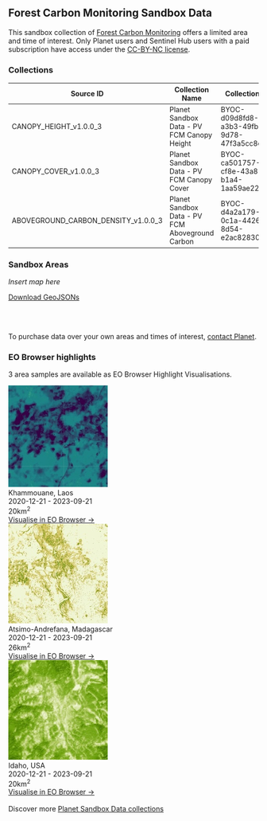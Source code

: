 ## Forest Carbon Monitoring Sandbox Data

This sandbox collection of <a href="../forest-carbon-monitoring/">Forest Carbon Monitoring</a> offers a limited area and time of interest. Only Planet users and Sentinel Hub users with a paid subscription have access under the <a href="https://creativecommons.org/licenses/by-nc/4.0/" target="_blank">CC-BY-NC license</a>.

### Collections

<table>
  <thead>
    <tr>
      <th>Source ID</th>
      <th>Collection Name</th>
      <th>Collection ID</th>
      <th>Time Range</th>
    </tr>
  </thead>
  <tbody>
    <tr>
      <td>CANOPY_HEIGHT_v1.0.0_3</td>
      <td>Planet Sandbox Data - PV FCM Canopy Height</td>
      <td>BYOC-d09d8fd8-a3b3-49fb-9d78-47f3a5cc8ecc</td>
      <td>2020-12-31 - 2023-12-20</td>
    </tr>
    <tr>
      <td>CANOPY_COVER_v1.0.0_3</td>
      <td>Planet Sandbox Data - PV FCM Canopy Cover</td>
      <td>BYOC-ca501757-cf8e-43a8-b1a4-1aa59ae22425</td>
      <td>2020-12-31 - 2023-12-20</td>
    </tr>
    <tr>
      <td>ABOVEGROUND_CARBON_DENSITY_v1.0.0_3</td>
      <td>Planet Sandbox Data - PV FCM Aboveground Carbon</td>
      <td>BYOC-d4a2a179-0c1a-4426-8d54-e2ac82830e83</td>
      <td>2020-12-31 - 2023-12-20</td>
    </tr>
   </tbody>
</table>

### Sandbox Areas

*Insert map here*

<a href="../forest-carbon-monitoring/polygons.geojson" download>Download GeoJSONs</a>

<br>
<br>

To purchase data over your own areas and times of interest, <a href="https://www.planet.com/contact-sales/" target="_blank">contact Planet</a>. 

### EO Browser highlights

3 area samples are available as EO Browser Highlight Visualisations.
<br>

<div class="container33">
    <div class="image-card">
    <a href='https://apps.sentinel-hub.com/eo-browser/?zoom=14&lat=17.1481&lng=105.82251&themeId=PLANET_SANDBOX&visualizationUrl=U2FsdGVkX1%2Fa%2Bw4wG8eIVfMgk%2FvDmhHxrovEwT%2FEvdBTkh4WvmXCd68%2Fq06VUwKIkmD5TMpuNJSzHZ6vxk3aqMvRO%2FyXNDbNLXZoCl0eD8yclCUNEhnG53w9KwWdSo%2Fe&datasetId=d4a2a179-0c1a-4426-8d54-e2ac82830e83&fromTime=2023-09-21T00%3A00%3A00.000Z&toTime=2023-09-21T23%3A59%3A59.999Z&layerId=ABOVEGROUND-CARBON-DENSITY&demSource3D="MAPZEN"' target="_blank"><img src="FCM_LAOS.jpg" alt="EOB Highlight 1" class="imagette"></a>
        <div class="info">
            <div class="title">Khammouane, Laos</div>
            <div class="text">
                2020-12-21 - 2023-09-21<br>
                20km<sup>2</sup>
            </div>
            <div class="eob-link"><a href='https://apps.sentinel-hub.com/eo-browser/?zoom=14&lat=17.1481&lng=105.82251&themeId=PLANET_SANDBOX&visualizationUrl=U2FsdGVkX1%2Fa%2Bw4wG8eIVfMgk%2FvDmhHxrovEwT%2FEvdBTkh4WvmXCd68%2Fq06VUwKIkmD5TMpuNJSzHZ6vxk3aqMvRO%2FyXNDbNLXZoCl0eD8yclCUNEhnG53w9KwWdSo%2Fe&datasetId=d4a2a179-0c1a-4426-8d54-e2ac82830e83&fromTime=2023-09-21T00%3A00%3A00.000Z&toTime=2023-09-21T23%3A59%3A59.999Z&layerId=ABOVEGROUND-CARBON-DENSITY&demSource3D="MAPZEN"' target="_blank">Visualise in EO Browser -></a></div>
        </div>
    </div>
    <div class="image-card">
        <a href='https://apps.sentinel-hub.com/eo-browser/?zoom=14&lat=-22.2323&lng=43.78691&themeId=PLANET_SANDBOX&visualizationUrl=U2FsdGVkX180XBAZynT8rOzF%2BQ44Xiaw0jjWE8kZ4I4pmiR8Z9sTnzKRpS3xqSik8pvp2FciGQyx1D8A9ooKBbyeflbMS55w3D%2FaBiRog85G13XWTnBALO%2BDzwYhV60n&datasetId=ca501757-cf8e-43a8-b1a4-1aa59ae22425&fromTime=2023-09-21T00%3A00%3A00.000Z&toTime=2023-09-21T23%3A59%3A59.999Z&layerId=CANOPY-COVER&demSource3D="MAPZEN"' target="_blank">
        <img src="FCM_MADAGASCAR.jpg" alt="EOB Highlight 2" class="imagette">
        </a>
        <div class="info">
            <div class="title">Atsimo-Andrefana, Madagascar</div>
            <div class="text">
                2020-12-21 - 2023-09-21<br>
                26km<sup>2</sup>
            </div>
            <div class="eob-link"><a href='https://apps.sentinel-hub.com/eo-browser/?zoom=14&lat=-22.2323&lng=43.78691&themeId=PLANET_SANDBOX&visualizationUrl=U2FsdGVkX180XBAZynT8rOzF%2BQ44Xiaw0jjWE8kZ4I4pmiR8Z9sTnzKRpS3xqSik8pvp2FciGQyx1D8A9ooKBbyeflbMS55w3D%2FaBiRog85G13XWTnBALO%2BDzwYhV60n&datasetId=ca501757-cf8e-43a8-b1a4-1aa59ae22425&fromTime=2023-09-21T00%3A00%3A00.000Z&toTime=2023-09-21T23%3A59%3A59.999Z&layerId=CANOPY-COVER&demSource3D="MAPZEN"' target="_blank">Visualise in EO Browser -></a></div>
        </div>
    </div>
    <div class="image-card">
    <a href='https://apps.sentinel-hub.com/eo-browser/?zoom=13&lat=47.70965&lng=-116.34633&themeId=PLANET_SANDBOX&visualizationUrl=U2FsdGVkX1%2B8RQf7awJj1vqgAQjivr9mg3%2FjJskyAAugtAOVN9ARX24T1EVtjuDj5K2e2IIUVW6%2FNtCZBQPVqsaPDbZYlF4cFwsfsmNnc7W94%2BF7ISJa8ivVLR7aFFsM&datasetId=d09d8fd8-a3b3-49fb-9d78-47f3a5cc8ecc&fromTime=2023-09-21T00%3A00%3A00.000Z&toTime=2023-09-21T23%3A59%3A59.999Z&layerId=CANOPY-HEIGHT&demSource3D="MAPZEN"' target="_blank"><img src="FCM_USA.jpg" alt="EOB Highlight 3" class="imagette"></a>
        <div class="info">
            <div class="title">Idaho, USA</div>
            <div class="text">
                2020-12-21 - 2023-09-21<br>
                20km<sup>2</sup>
            </div>
            <div class="eob-link"><a href='https://apps.sentinel-hub.com/eo-browser/?zoom=13&lat=47.70965&lng=-116.34633&themeId=PLANET_SANDBOX&visualizationUrl=U2FsdGVkX1%2B8RQf7awJj1vqgAQjivr9mg3%2FjJskyAAugtAOVN9ARX24T1EVtjuDj5K2e2IIUVW6%2FNtCZBQPVqsaPDbZYlF4cFwsfsmNnc7W94%2BF7ISJa8ivVLR7aFFsM&datasetId=d09d8fd8-a3b3-49fb-9d78-47f3a5cc8ecc&fromTime=2023-09-21T00%3A00%3A00.000Z&toTime=2023-09-21T23%3A59%3A59.999Z&layerId=CANOPY-HEIGHT&demSource3D="MAPZEN"' target="_blank">Visualise in EO Browser -></a></div>
        </div>
    </div>
</div>
<br>
Discover more <a href="../planet-sandbox-data/">Planet Sandbox Data collections</a>
